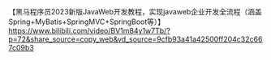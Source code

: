 【黑马程序员2023新版JavaWeb开发教程，实现javaweb企业开发全流程（涵盖Spring+MyBatis+SpringMVC+SpringBoot等）】 https://www.bilibili.com/video/BV1m84y1w7Tb/?p=72&share_source=copy_web&vd_source=9cfb93a41a42500ff204c32c667c09b3